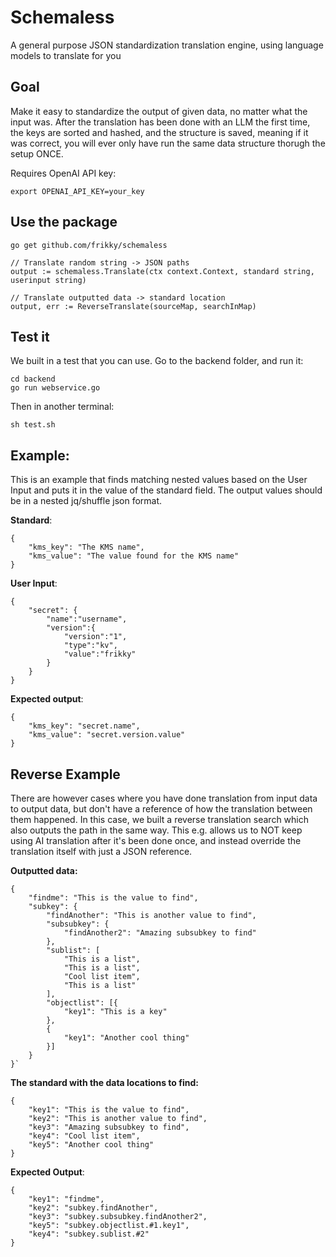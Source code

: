 # Schemaless
A general purpose JSON standardization translation engine, using language models to translate for you

## Goal
Make it easy to standardize the output of given data, no matter what the input was. After the translation has been done with an LLM the first time, the keys are sorted and hashed, and the structure is saved, meaning if it was correct, you will ever only have run the same data structure thorugh the setup ONCE. 

Requires OpenAI API key:
```
export OPENAI_API_KEY=your_key
```

## Use the package
```
go get github.com/frikky/schemaless
```

```
// Translate random string -> JSON paths
output := schemaless.Translate(ctx context.Context, standard string, userinput string)

// Translate outputted data -> standard location
output, err := ReverseTranslate(sourceMap, searchInMap) 
```

## Test it
We built in a test that you can use. Go to the backend folder, and run it:
```
cd backend
go run webservice.go
```

Then in another terminal:
```
sh test.sh
```

## Example:
This is an example that finds matching nested values based on the User Input and puts it in the value of the standard field. The output values should be in a nested jq/shuffle json format.

**Standard**:
```
{
	"kms_key": "The KMS name",
	"kms_value": "The value found for the KMS name"
}
```

**User Input**:
```
{
	"secret": {
		"name":"username",
		"version":{
			"version":"1",
			"type":"kv",
			"value":"frikky"
		}
	}
}
```

**Expected output**: 
```
{
	"kms_key": "secret.name",
	"kms_value": "secret.version.value"
}
```


## Reverse Example
There are however cases where you have done translation from input data to output data, but don't have a reference of how the translation between them happened. In this case, we built a reverse translation search which also outputs the path in the same way. This e.g. allows us to NOT keep using AI translation after it's been done once, and instead override the translation itself with just a JSON reference.

**Outputted data:**
```
{
	"findme": "This is the value to find",
	"subkey": {
		"findAnother": "This is another value to find",
		"subsubkey": {
			"findAnother2": "Amazing subsubkey to find"
		},
		"sublist": [
			"This is a list",
			"This is a list",
			"Cool list item",
			"This is a list"
		],
		"objectlist": [{
			"key1": "This is a key"
		},
		{
			"key1": "Another cool thing"
		}]
	}
}`
```

**The standard with the data locations to find:**
```
{
	"key1": "This is the value to find",
	"key2": "This is another value to find",
	"key3": "Amazing subsubkey to find",
	"key4": "Cool list item",
	"key5": "Another cool thing"
}
```


**Expected Output**:
```
{
	"key1": "findme",
	"key2": "subkey.findAnother",
	"key3": "subkey.subsubkey.findAnother2",
	"key5": "subkey.objectlist.#1.key1",
	"key4": "subkey.sublist.#2"
}
```
